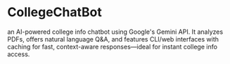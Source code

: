 # CollegeChatBot
an AI-powered college info chatbot using Google's Gemini API. It analyzes PDFs, offers natural language Q&amp;A, and features CLI/web interfaces with caching for fast, context-aware responses—ideal for instant college info access.
